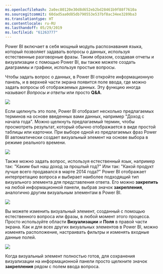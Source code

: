 ```yaml
---
ms.openlocfilehash: 2a0ec80120e30d8d652eb2bd28461b9f88f7610a
ms.sourcegitcommit: 60dad5aa0d85db790553e537bf8ac34ee3289ba3
ms.translationtype: HT
ms.contentlocale: ru-RU
ms.lasthandoff: 05/29/2019
ms.locfileid: "61263777"
---
```

Power BI включает в себя мощный модуль распознавания языка, который позволяет задавать вопросы о данных, используя естественные разговорные фразы. Таким образом, создавая отчеты и визуализации с помощью Power BI, вы также можете создать диаграммы и графики, используя простые вопросы.

Чтобы задать вопрос о данных, в Power BI откройте информационную панель, и в верхней части экрана появится поле ввода, где можно задать вопросы об отображаемых данных. Эту функцию иногда называют *Вопросы и ответы* или просто **Q&A**.

![](media/4-3-asking-questions-natural-language/4-3_1.png)

Если щелкнуть это поле, Power BI отобразит несколько предлагаемых терминов на основе введенных вами данных, например "Доход с начала года". Можно щелкнуть предлагаемый термин, чтобы просмотреть результат, который обычно отображается в виде простой таблицы или карточки. При выборе одной из предлагаемых фраз Power BI автоматически создает визуальный элемент на основе выбора в режиме реального времени.

![](media/4-3-asking-questions-natural-language/4-3_2.png)

Также можно задать вопрос, используя естественный язык, например так: "Каким был наш доход за прошлый год?" Или так: "Какой продукт лучше всего продавался в марте 2014 года?" Power BI отображает интерпретацию вопроса и выбирает наиболее подходящий тип визуального элемента для представления ответа. Его можно **закрепить** на любой информационной панели, выбрав значок **закрепления**, аналогично другим визуальным элементам в Power BI.

![](media/4-3-asking-questions-natural-language/4-3_3.png)

Вы можете изменить визуальный элемент, созданный с помощью естественного вопроса или фразы, в любой момент этого процесса. Просто используйте области **Визуализации** и **Поля** в правой части экрана. Как и для всех других визуальных элементов в Power BI, можно изменять расположение, настраивать фильтры и изменять входные данные полей.

![](media/4-3-asking-questions-natural-language/4-3_4.png)

Когда визуальный элемент полностью готов, для сохранения визуализации на информационной панели просто щелкните значок **закрепления** рядом с полем ввода вопроса.

